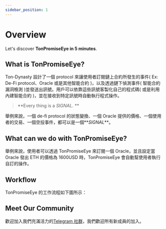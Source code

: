 ```yaml
---
sidebar_position: 1
---
```


# Overview

Let's discover **TonPromiseEye in 5 minutes**.

## What is TonPromiseEye?

Ton-Dynasty 設計了一個 protocol 來讓使用者訂閱鏈上合約所發生的事件( Ex: De-Fi protocol、Oracle 或是其他智能合約 )，以及透過鏈下偵測事件( 智能合約漏洞檢測 )並發送出訊號。用戶可以依靠這些訊號客製化自己的程式碼( 或是利用內建智能合約 )，並在接收到特定訊號時自動執行程式操作。

> **Every thing is a _SIGNAL_. **

舉例來說，一個 de-fi protocol 的狀態變換、一個 Oracle 提供的價格、一個使用者的交易、一個空投事件，都可以是一個**_SIGNAL_**。

## What can we do with TonPromiseEye?

舉例來說，使用者可以透過 TonPromiseEye 來訂閱一個 Oracle，並且設定當 Oracle 發出 ETH 的價格為 1600USD 時，TonPromiseEye 會自動幫使用者執行自訂的操作。

## Workflow

TonPromiseEye 的工作流程如下圖所示：

<!-- ![TonPromiseEye Workflow](/img/tonpromiseeye-workflow.png) -->

## Meet Our Community

歡迎加入我們充滿活力的[Telegram 社群](https://t.me/+5affnJVZV4I4MTI1)，我們歡迎所有新成員的加入。
